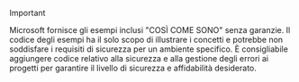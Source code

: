   
> [!IMPORTANT]
>  Microsoft fornisce gli esempi inclusi "COSÌ COME SONO" senza garanzie. Il codice degli esempi ha il solo scopo di illustrare i concetti e potrebbe non soddisfare i requisiti di sicurezza per un ambiente specifico. È consigliabile aggiungere codice relativo alla sicurezza e alla gestione degli errori ai progetti per garantire il livello di sicurezza e affidabilità desiderato.

  
